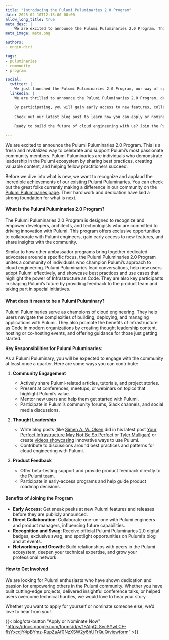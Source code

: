 ```yaml
---
title: "Introducing the Pulumi Puluminaries 2.0 Program"
date: 2025-02-10T12:15:00-08:00
allow_long_title: true
meta_desc: |
    We are excited to announce the Pulumi Puluminaries 2.0 Program. This is a fresh and revitalized way to celebrate and support Pulumi’s most passionate community members. Pulumi Puluminaries are individuals who demonstrate leadership in the Pulumi ecosystem by sharing best practices, creating valuable content, and helping fellow practitioners succeed.
meta_image: meta.png

authors:
- engin-diri

tags:
- puluminaries
- community
- program

social:
  twitter: |
    We just launched the Pulumi Puluminaries 2.0 Program, our way of spotlighting and supporting dedicated leaders in the Pulumi community. Want to learn more or nominate someone? Check out our blog post. 
  linkedin: |
    We are thrilled to announce the Pulumi Puluminaries 2.0 Program, designed to celebrate the dedication and expertise of our amazing community. Similar to how other ambassador programs bring together dedicated advocates, this initiative unites those who champion Pulumi’s approach to cloud engineering.

    By participating, you will gain early access to new features, collaborate one-on-one with our team, and share your unique insights with fellow Pulumi users. If you have been creating content, helping others adopt Pulumi, or promoting best practices, we want to hear your story.
    
    Check out our latest blog post to learn how you can apply or nominate someone who embodies the Pulumi spirit: <link>
    
    Ready to build the future of cloud engineering with us? Join the Pulumi Puluminaries 2.0 Program today.
    
---
```


We are excited to announce the Pulumi Puluminaries 2.0 Program. This is a fresh and revitalized way to celebrate and support Pulumi’s most passionate community members. Pulumi Puluminaries are individuals who demonstrate leadership in the Pulumi ecosystem by sharing best practices, creating valuable content, and helping fellow practitioners succeed.

Before we dive into what is new, we want to recognize and applaud the incredible achievements of our existing Pulumi Puluminaries. You can check out the great folks currently making a difference in our community on the [Pulumi Puluminaries page](/community/puluminaries/). Their hard work and dedication have laid a strong foundation for what is next.

#### What is the Pulumi Puluminaries 2.0 Program?

The Pulumi Puluminaries 2.0 Program is designed to recognize and empower developers, architects, and technologists who are committed to driving innovation with Pulumi. This program offers exclusive opportunities to collaborate with Pulumi engineers, gain early access to new features, and share insights with the community.

Similar to how other ambassador programs bring together dedicated advocates around a specific focus, the Pulumi Puluminaries 2.0 Program unites a community of individuals who champion Pulumi’s approach to cloud engineering. Pulumi Puluminaries lead conversations, help new users adopt Pulumi effectively, and showcase best practices and use cases that highlight the power of Infrastructure as Code. They are also key participants in shaping Pulumi’s future by providing feedback to the product team and taking part in special initiatives.

#### What does it mean to be a Pulumi Puluminary?

Pulumi Puluminaries serve as champions of cloud engineering. They help users navigate the complexities of building, deploying, and managing applications with Pulumi. They also promote the benefits of Infrastructure as Code in modern organizations by creating thought leadership content, hosting or co-hosting events, and offering guidance for those just getting started.

**Key Responsibilities for Pulumi Puluminaries:**

As a Pulumi Puluminary, you will be expected to engage with the community at least once a quarter. Here are some ways you can contribute:

1. **Community Engagement**
    - Actively share Pulumi-related articles, tutorials, and project stories.
    - Present at conferences, meetups, or webinars on topics that highlight Pulumi’s value.
    - Mentor new users and help them get started with Pulumi.
    - Participate in Pulumi’s community forums, Slack channels, and social media discussions.

2. **Thought Leadership**
    - Write blog posts (like [Simen A. W. Olsen](/blog/author/simen-a-w-olsen/) did in his latest post [Your Perfect Infrastructure May Not Be So Perfect](/blog/your-perfect-infrastructure/) or [Tyler Mulligan](/blog/author/tyler-mulligan/)) or create [videos showcasing](https://www.youtube.com/playlist?list=PLyy8Vx2ZoWlqxDJjRRhgLGu1_Oct0VVhN) innovative ways to use Pulumi.
    - Contribute to discussions around best practices and patterns for cloud engineering with Pulumi.

3. **Product Feedback**
    - Offer beta-testing support and provide product feedback directly to the Pulumi team.
    - Participate in early-access programs and help guide product roadmap decisions.

#### Benefits of Joining the Program

- **Early Access**: Get sneak peeks at new Pulumi features and releases before they are publicly announced.
- **Direct Collaboration**: Collaborate one-on-one with Pulumi engineers and product managers, influencing future capabilities.
- **Recognition and Swag**: Receive official Pulumi Puluminaries 2.0 digital badges, exclusive swag, and spotlight opportunities on Pulumi’s blog and at events.
- **Networking and Growth**: Build relationships with peers in the Pulumi ecosystem, deepen your technical expertise, and grow your professional network.

#### How to Get Involved

We are looking for Pulumi enthusiasts who have shown dedication and passion for empowering others in the Pulumi community. Whether you have built cutting-edge projects, delivered insightful conference talks, or helped users overcome technical hurdles, we would love to hear your story.

Whether you want to apply for yourself or nominate someone else, we’d love to hear from you!

{{< blog/cta-button "Apply or Nominate Now" "https://docs.google.com/forms/d/e/1FAIpQLSecSYwLCF-flsYxcdjY4pBYmz-RupZaAf0NzXSW2y6hUTrQuQ/viewform" >}}
